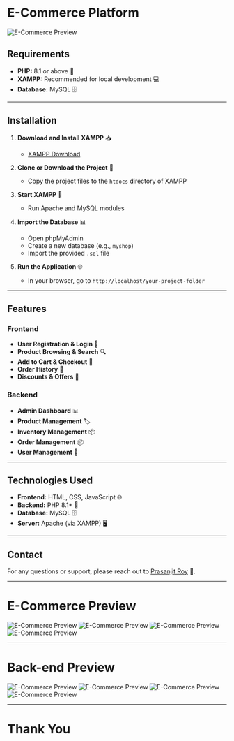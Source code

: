 # E-Commerce Platform

![E-Commerce Preview](https://github.com/iPrasanjitRoy/E-Commerce-/blob/main/assets/1.png)

## Requirements
- **PHP:** 8.1 or above 🐘
- **XAMPP:** Recommended for local development 💻
- **Database:** MySQL 🗄️

---

## Installation
1. **Download and Install XAMPP** 📥
   - [XAMPP Download](https://www.apachefriends.org/index.html)

2. **Clone or Download the Project** 📂
   - Copy the project files to the `htdocs` directory of XAMPP

3. **Start XAMPP** 🚀
   - Run Apache and MySQL modules

4. **Import the Database** 📊
   - Open phpMyAdmin
   - Create a new database (e.g., `myshop`)
   - Import the provided `.sql` file

5. **Run the Application** 🌐
   - In your browser, go to `http://localhost/your-project-folder`

---

## Features
### Frontend
- **User  Registration & Login** 🔑
- **Product Browsing & Search** 🔍
- **Add to Cart & Checkout** 🛒
- **Order History** 📜
- **Discounts & Offers** 💸

### Backend
- **Admin Dashboard** 📊
- **Product Management** 🏷️
- **Inventory Management** 📦
- **Order Management** 📦
- **User  Management** 👤

---

## Technologies Used
- **Frontend:** HTML, CSS, JavaScript 🌐
- **Backend:** PHP 8.1+ 🐘
- **Database:** MySQL 🗄️
- **Server:** Apache (via XAMPP) 🖥️

---

## Contact
For any questions or support, please reach out to [Prasanjit Roy](mailto:hiprasanjitroy@gmail.com) 📧.

---
# E-Commerce Preview
![E-Commerce Preview](https://github.com/iPrasanjitRoy/E-Commerce-/blob/main/assets/2.png)
![E-Commerce Preview](https://github.com/iPrasanjitRoy/E-Commerce-/blob/main/assets/3.PNG)
![E-Commerce Preview](https://github.com/iPrasanjitRoy/E-Commerce-/blob/main/assets/4.png)
![E-Commerce Preview](https://github.com/iPrasanjitRoy/E-Commerce-/blob/main/assets/5.png)

---
# Back-end Preview
![E-Commerce Preview](https://github.com/iPrasanjitRoy/E-Commerce-/blob/main/assets/6.png)
![E-Commerce Preview](https://github.com/iPrasanjitRoy/E-Commerce-/blob/main/assets/7.PNG)
![E-Commerce Preview](https://github.com/iPrasanjitRoy/E-Commerce-/blob/main/assets/8.PNG)
![E-Commerce Preview](https://github.com/iPrasanjitRoy/E-Commerce-/blob/main/assets/9.PNG)

---
# Thank You
